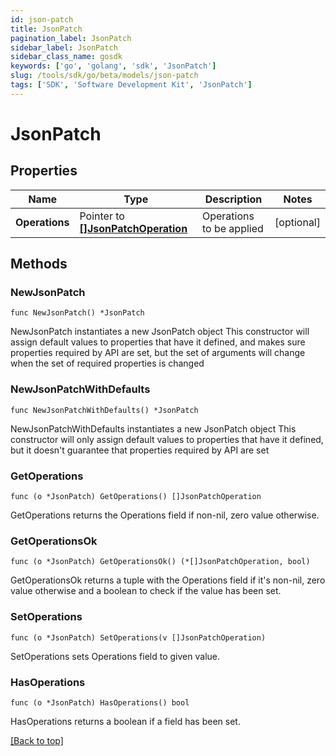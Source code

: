 ```yaml
---
id: json-patch
title: JsonPatch
pagination_label: JsonPatch
sidebar_label: JsonPatch
sidebar_class_name: gosdk
keywords: ['go', 'golang', 'sdk', 'JsonPatch'] 
slug: /tools/sdk/go/beta/models/json-patch
tags: ['SDK', 'Software Development Kit', 'JsonPatch']
---
```


# JsonPatch

## Properties

Name | Type | Description | Notes
------------ | ------------- | ------------- | -------------
**Operations** | Pointer to [**[]JsonPatchOperation**](JsonPatchOperation) | Operations to be applied | [optional] 

## Methods

### NewJsonPatch

`func NewJsonPatch() *JsonPatch`

NewJsonPatch instantiates a new JsonPatch object
This constructor will assign default values to properties that have it defined,
and makes sure properties required by API are set, but the set of arguments
will change when the set of required properties is changed

### NewJsonPatchWithDefaults

`func NewJsonPatchWithDefaults() *JsonPatch`

NewJsonPatchWithDefaults instantiates a new JsonPatch object
This constructor will only assign default values to properties that have it defined,
but it doesn't guarantee that properties required by API are set

### GetOperations

`func (o *JsonPatch) GetOperations() []JsonPatchOperation`

GetOperations returns the Operations field if non-nil, zero value otherwise.

### GetOperationsOk

`func (o *JsonPatch) GetOperationsOk() (*[]JsonPatchOperation, bool)`

GetOperationsOk returns a tuple with the Operations field if it's non-nil, zero value otherwise
and a boolean to check if the value has been set.

### SetOperations

`func (o *JsonPatch) SetOperations(v []JsonPatchOperation)`

SetOperations sets Operations field to given value.

### HasOperations

`func (o *JsonPatch) HasOperations() bool`

HasOperations returns a boolean if a field has been set.


[[Back to top]](#) 


